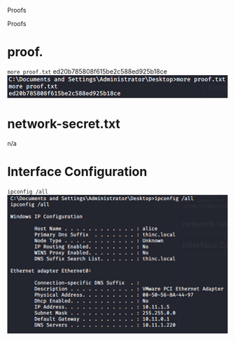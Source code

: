Proofs

Proofs

# proof.
`more proof.txt`
ed20b785808f615be2c588ed925b18ce
![8b608349a60503c9ab0a64662d50f950.png](../../../_resources/cf4c6d925f3349f3b0b46616dfdb5c8a.png)

# network-secret.txt
n/a

# Interface Configuration
`ipconfig /all`
![2ad93ef822d18ea67da4a2f1800746f8.png](../../../_resources/88e0180fb34d4bc5b111d389db1c3452.png)

